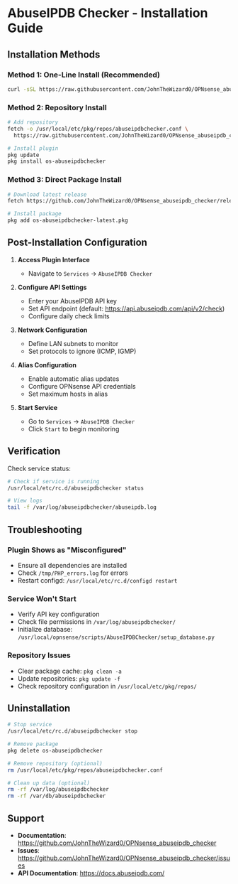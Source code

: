 # AbuseIPDB Checker - Installation Guide

## Installation Methods

### Method 1: One-Line Install (Recommended)
```bash
curl -sSL https://raw.githubusercontent.com/JohnTheWizard0/OPNsense_abuseipdb_checker/main/install.sh | sh
```

### Method 2: Repository Install
```bash
# Add repository
fetch -o /usr/local/etc/pkg/repos/abuseipdbchecker.conf \
  https://raw.githubusercontent.com/JohnTheWizard0/OPNsense_abuseipdb_checker/main/repository.conf

# Install plugin
pkg update
pkg install os-abuseipdbchecker
```

### Method 3: Direct Package Install
```bash
# Download latest release
fetch https://github.com/JohnTheWizard0/OPNsense_abuseipdb_checker/releases/latest/download/os-abuseipdbchecker-latest.pkg

# Install package
pkg add os-abuseipdbchecker-latest.pkg
```

## Post-Installation Configuration

1. **Access Plugin Interface**
   - Navigate to `Services` → `AbuseIPDB Checker`

2. **Configure API Settings**
   - Enter your AbuseIPDB API key
   - Set API endpoint (default: https://api.abuseipdb.com/api/v2/check)
   - Configure daily check limits

3. **Network Configuration**
   - Define LAN subnets to monitor
   - Set protocols to ignore (ICMP, IGMP)

4. **Alias Configuration**
   - Enable automatic alias updates
   - Configure OPNsense API credentials
   - Set maximum hosts in alias

5. **Start Service**
   - Go to `Services` → `AbuseIPDB Checker`
   - Click `Start` to begin monitoring

## Verification

Check service status:
```bash
# Check if service is running
/usr/local/etc/rc.d/abuseipdbchecker status

# View logs
tail -f /var/log/abuseipdbchecker/abuseipdb.log
```

## Troubleshooting

### Plugin Shows as "Misconfigured"
- Ensure all dependencies are installed
- Check `/tmp/PHP_errors.log` for errors
- Restart configd: `/usr/local/etc/rc.d/configd restart`

### Service Won't Start
- Verify API key configuration
- Check file permissions in `/var/log/abuseipdbchecker/`
- Initialize database: `/usr/local/opnsense/scripts/AbuseIPDBChecker/setup_database.py`

### Repository Issues
- Clear package cache: `pkg clean -a`
- Update repositories: `pkg update -f`
- Check repository configuration in `/usr/local/etc/pkg/repos/`

## Uninstallation

```bash
# Stop service
/usr/local/etc/rc.d/abuseipdbchecker stop

# Remove package
pkg delete os-abuseipdbchecker

# Remove repository (optional)
rm /usr/local/etc/pkg/repos/abuseipdbchecker.conf

# Clean up data (optional)
rm -rf /var/log/abuseipdbchecker
rm -rf /var/db/abuseipdbchecker
```

## Support

- **Documentation**: https://github.com/JohnTheWizard0/OPNsense_abuseipdb_checker
- **Issues**: https://github.com/JohnTheWizard0/OPNsense_abuseipdb_checker/issues
- **API Documentation**: https://docs.abuseipdb.com/